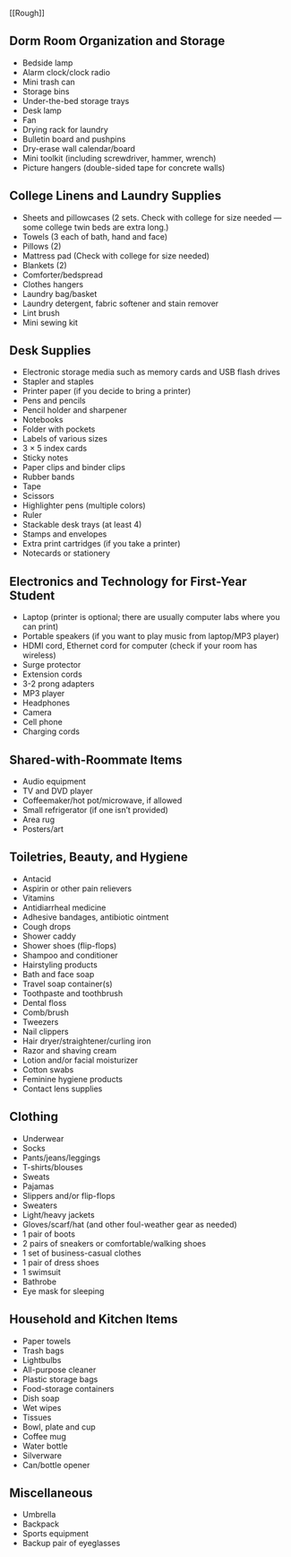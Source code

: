 
[[Rough]]
## Dorm Room Organization and Storage

- Bedside lamp
- Alarm clock/clock radio
- Mini trash can
- Storage bins
- Under-the-bed storage trays
- Desk lamp
- Fan
- Drying rack for laundry
- Bulletin board and pushpins
- Dry-erase wall calendar/board
- Mini toolkit (including screwdriver, hammer, wrench)
- Picture hangers (double-sided tape for concrete walls)


## College Linens and Laundry Supplies

- Sheets and pillowcases (2 sets. Check with college for size needed — some college twin beds are extra long.)
- Towels (3 each of bath, hand and face)
- Pillows (2)
- Mattress pad (Check with college for size needed)
- Blankets (2)
- Comforter/bedspread
- Clothes hangers
- Laundry bag/basket
- Laundry detergent, fabric softener and stain remover
- Lint brush
- Mini sewing kit

## Desk Supplies

- Electronic storage media such as memory cards and USB flash drives
- Stapler and staples
- Printer paper (if you decide to bring a printer)
- Pens and pencils
- Pencil holder and sharpener
- Notebooks
- Folder with pockets
- Labels of various sizes
- 3 × 5 index cards
- Sticky notes
- Paper clips and binder clips
- Rubber bands
- Tape
- Scissors
- Highlighter pens (multiple colors)
- Ruler
- Stackable desk trays (at least 4)
- Stamps and envelopes
- Extra print cartridges (if you take a printer)
- Notecards or stationery

## Electronics and Technology for First-Year Student

- Laptop (printer is optional; there are usually computer labs where you can print)
- Portable speakers (if you want to play music from laptop/MP3 player)
- HDMI cord, Ethernet cord for computer (check if your room has wireless)
- Surge protector
- Extension cords
- 3-2 prong adapters
- MP3 player
- Headphones
- Camera
- Cell phone
- Charging cords

## Shared-with-Roommate Items

- Audio equipment
- TV and DVD player
- Coffeemaker/hot pot/microwave, if allowed
- Small refrigerator (if one isn’t provided)
- Area rug
- Posters/art

## Toiletries, Beauty, and Hygiene

- Antacid
- Aspirin or other pain relievers
- Vitamins
- Antidiarrheal medicine
- Adhesive bandages, antibiotic ointment
- Cough drops
- Shower caddy
- Shower shoes (flip-flops)
- Shampoo and conditioner
- Hairstyling products
- Bath and face soap
- Travel soap container(s)
- Toothpaste and toothbrush
- Dental floss
- Comb/brush
- Tweezers
- Nail clippers
- Hair dryer/straightener/curling iron
- Razor and shaving cream
- Lotion and/or facial moisturizer
- Cotton swabs
- Feminine hygiene products
- Contact lens supplies

## Clothing

- Underwear
- Socks
- Pants/jeans/leggings
- T-shirts/blouses
- Sweats
- Pajamas
- Slippers and/or flip-flops
- Sweaters
- Light/heavy jackets
- Gloves/scarf/hat (and other foul-weather gear as needed)
- 1 pair of boots
- 2 pairs of sneakers or comfortable/walking shoes
- 1 set of business-casual clothes
- 1 pair of dress shoes
- 1 swimsuit
- Bathrobe
- Eye mask for sleeping

## Household and Kitchen Items

- Paper towels
- Trash bags
- Lightbulbs
- All-purpose cleaner
- Plastic storage bags
- Food-storage containers
- Dish soap
- Wet wipes
- Tissues
- Bowl, plate and cup
- Coffee mug
- Water bottle
- Silverware
- Can/bottle opener

## Miscellaneous

- Umbrella
- Backpack
- Sports equipment
- Backup pair of eyeglasses